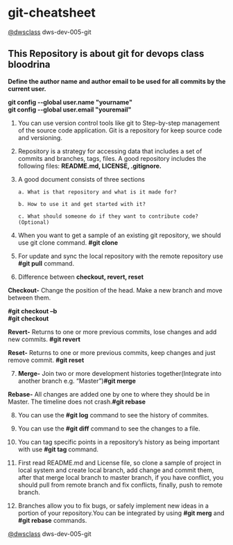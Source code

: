 # git-cheatsheet
[@dwsclass](https://github.com/dwsclass) dws-dev-005-git

## **This Repository is about git for devops class bloodrina**

**Define the author name and author email to be used for all commits by the current user.**

**git config --global user.name "yourname"**      
**git config --global user.email "youremail"**

 1. You can use version control tools like git to Step-by-step management of the source code application. Git is a repository for keep source code and versioning.
        
 2. Repository is a strategy for accessing data that includes a set of commits and branches, tags, files. A good repository includes the following files:      **README.md, LICENSE, .gitignore.**
        
 3. A good document consists of three sections
        
        a. What is that repository and what is it made for?

        b. How to use it and get started with it?

        c. What should someone do if they want to contribute code?(Optional)
        
4. When you want to get a sample of an existing git repository, we should use git clone command. **#git clone**
        
5. For update and sync the local repository with the remote repository use **#git pull** command.
        
6. Difference between **checkout, revert, reset**
        
**Checkout-** Change the position of the head. Make a new branch and move between them.
        
**#git checkout –b <new-branch-name>**        
**#git checkout <other-branch-name>**

**Revert-** Returns to one or more previous commits, lose changes and add new commits. **#git revert**
        
**Reset-** Returns to one or more previous commits, keep changes and just remove commit. **#git reset**
    
7. **Merge-** Join two or more development histories together(Integrate into another branch e.g. “Master”)**#git merge <branch-name1><branche-name2>**
        
**Rebase-** All changes are added one by one to where they should be in Master. The timeline does not crash.**#git rebase**
        
8. You can use the **#git log** command to see the history of commites.
        
9. You can use the **#git diff** command to see the changes to a file.
        
10. You can tag specific points in a repository’s history as being important with use **#git tag <number of version>** command.
        
11. First read README.md and License file, so clone a sample of project in local system and create local branch, add change and commit them, after that merge local branch to master branch, if you have conflict, you should pull from remote branch and fix conflicts, finally, push to remote branch.
        
12. Branches allow you to fix bugs, or safely implement new ideas in a portion of your repository.You can be integrated by using **#git merg** and **#git rebase** commands.
 
 [@dwsclass](https://github.com/dwsclass) dws-dev-005-git
